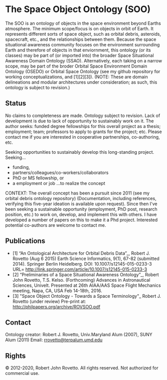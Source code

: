 # The Space Object Ontology (SOO)
The SOO is an ontology of objects in the space environment beyond Earths atmosphere. The minimum scope/focus is on objects in orbit of Earth. It represents different sorts of space object, such as orbital debris, asteroids, spacecraft, etc., and the relationships between them. Because the space situational awareness community focuses on the environment surrounding Earth and therefore of objects in that enviornment, this ontology (or its classes) may be part of (or imported into) the broader Space Situational Awareness Domain Ontology (SSAO). Alternatively, each taking on a narrow scope, may be part of the broder Orbital Space Environment Domain Ontology (OSEDO) or Orbital Space Ontology (see my github repository for working conceptualizations, and [1][2][3]). (NOTE: These are domain delineations and modular architectures under consideration; as such, this ontology is subject to revision.) 

## Status
No claims to completeness are made. Ontology subject to revision. Lack of development is due to lack of opportunity to sustainably work on it. The author seeks: funded degree fellowships for this overall project as a thesis; employment; team; professors to apply to grants for the project; etc. Please contact me if you are interested in cooperative partnerships, co-authoring, etc.

Seeking opportunities to sustainably develop this long-standing project. Seeking...
* funding, 
* partners/colleagues/co-workers/collaborators
* PhD or MS fellowship, or 
* a employment or job
...to realize the concept

CONTEXT: The overall concept has been a pursuit since 2011 (see my orbital debris ontology repository) (Documentation, including references, verifying this five-year ideation is available upon request). Since then I've been seeking a sustainable opportunity (employment, PhD post, research position, etc.) to work on, develop, and implement this with others. I have developed a number of papers on this to make it a Phd project. Interested potential co-authors are welcome to contact me.

## Publications
* [1] “An Ontological Architecture for Orbital Debris Data”_, Robert J. Rovetto (Aug 6 2015) Earth Science Informatics, 9(1), 67-82 (submitted 2014). Springer Berlin Heidelberg. DOI: 10.1007/s12145-015-0233-3 
URL= http://link.springer.com/article/10.1007/s12145-015-0233-3
* [2] “Preliminaries of a Space Situational Awareness Ontology”_, Robert John Rovetto, T.S. Kelso. (Forthcoming) Advances in Astronautical Sciences, Univelt. Presented at 26th AIAA/AAS Space Flight Mechanics meeting, Napa, CA, USA Feb 14-18th, 2016.
* [3] "Space Object Ontology - Towards a Space Terminology"_ Robert J. Rovetto (under review) 
    Pre-print at: http://philpapers.org/archive/ROVSOO.pdf

## Contact
Ontology creator: Robert J. Rovetto, Univ.Maryland Alum (2007), SUNY Alum (2011)
Email: rrovetto@terpalum.umd.edu

## Rights
© 2012-2020, Robert John Rovetto. All rights reserved.
Not authorized for commercial use.
